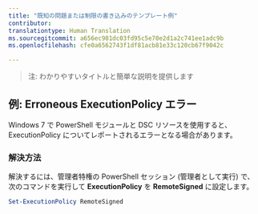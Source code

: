 ```yaml
---
title: "既知の問題または制限の書き込みのテンプレート例"
contributor: 
translationtype: Human Translation
ms.sourcegitcommit: a656ec981dc03fd95c5e70e2d1a2c741ee1adc9b
ms.openlocfilehash: cfe0a6562743f1df81acb81e33c120cb67f9042c

---
```


>注: わかりやすいタイトルと簡単な説明を提供します

## 例: Erroneous ExecutionPolicy エラー ##
Windows 7 で PowerShell モジュールと DSC リソースを使用すると、ExecutionPolicy についてレポートされるエラーとなる場合があります。

### 解決方法

解決するには、管理者特権の PowerShell セッション (管理者として実行) で、次のコマンドを実行して **ExecutionPolicy** を **RemoteSigned** に設定します。

```powershell
Set-ExecutionPolicy RemoteSigned
```



<!--HONumber=Oct16_HO1-->


